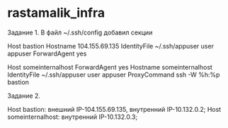 # rastamalik_infra

Задание 1.
В файл ~/.ssh/config добавил секции


Host bastion
Hostname 104.155.69.135 
IdentityFile ~/.ssh/appuser
user appuser
ForwardAgent yes


Host someinternalhost
ForwardAgent yes
Hostname someinternalhost
IdentityFile ~/.ssh/appuser
user appuser
ProxyCommand ssh -W %h:%p bastion

Задание 2.

Host bastion:  внешний IP-104.155.69.135, внутренний IP-10.132.0.2;
Host someinternalhost: внутренний IP-10.132.0.3;

